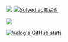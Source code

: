 <a href="https://velog.io/@boy672820" target="_blank"><img src="https://img.shields.io/badge/Velog-3DDC84?style=flat-square&logo=Blogger&logoColor=white" ></a> [![Solved.ac프로필](http://mazassumnida.wtf/api/mini/generate_badge?boj=boy672820)](https://solved.ac/boy672820)

<a href="https://hhpluscertificateofcompletion.oopy.io/">
  <img src="https://static.spartacodingclub.kr/hanghae99/plus/completion/badge_black.svg" />
</a>

[![Velog's GitHub stats](https://velog-readme-stats.vercel.app/api?name=boy672820)](https://velog.io/@boy672820)

